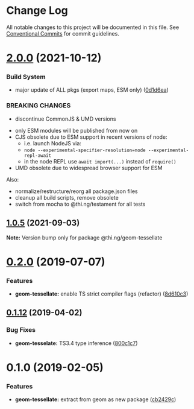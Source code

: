# Change Log

All notable changes to this project will be documented in this file.
See [Conventional Commits](https://conventionalcommits.org) for commit guidelines.

# [2.0.0](https://github.com/thi-ng/umbrella/compare/@thi.ng/geom-tessellate@1.0.5...@thi.ng/geom-tessellate@2.0.0) (2021-10-12)


### Build System

* major update of ALL pkgs (export maps, ESM only) ([0d1d6ea](https://github.com/thi-ng/umbrella/commit/0d1d6ea9fab2a645d6c5f2bf2591459b939c09b6))


### BREAKING CHANGES

* discontinue CommonJS & UMD versions

- only ESM modules will be published from now on
- CJS obsolete due to ESM support in recent versions of node:
  - i.e. launch NodeJS via:
  - `node --experimental-specifier-resolution=node --experimental-repl-await`
  - in the node REPL use `await import(...)` instead of `require()`
- UMD obsolete due to widespread browser support for ESM

Also:
- normalize/restructure/reorg all package.json files
- cleanup all build scripts, remove obsolete
- switch from mocha to @thi.ng/testament for all tests






##  [1.0.5](https://github.com/thi-ng/umbrella/compare/@thi.ng/geom-tessellate@1.0.4...@thi.ng/geom-tessellate@1.0.5) (2021-09-03) 

**Note:** Version bump only for package @thi.ng/geom-tessellate 

#  [0.2.0](https://github.com/thi-ng/umbrella/compare/@thi.ng/geom-tessellate@0.1.17...@thi.ng/geom-tessellate@0.2.0) (2019-07-07) 

###  Features 

- **geom-tessellate:** enable TS strict compiler flags (refactor) ([8d610c3](https://github.com/thi-ng/umbrella/commit/8d610c3)) 

##  [0.1.12](https://github.com/thi-ng/umbrella/compare/@thi.ng/geom-tessellate@0.1.11...@thi.ng/geom-tessellate@0.1.12) (2019-04-02) 

###  Bug Fixes 

- **geom-tesselate:** TS3.4 type inference ([800c1c7](https://github.com/thi-ng/umbrella/commit/800c1c7)) 

#  0.1.0 (2019-02-05) 

###  Features 

- **geom-tessellate:** extract from geom as new package ([cb2429c](https://github.com/thi-ng/umbrella/commit/cb2429c))
